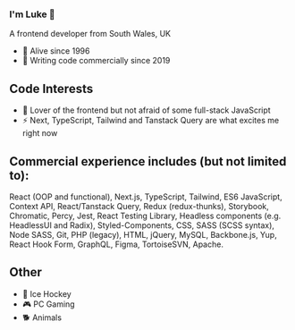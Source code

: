 ### I'm Luke 👋
A frontend developer from South Wales, UK

- 🌱 Alive since 1996
- 🤔 Writing code commercially since 2019

## Code Interests
- 🔭 Lover of the frontend but not afraid of some full-stack JavaScript
- ⚡ Next, TypeScript, Tailwind and Tanstack Query are what excites me right now

## Commercial experience includes (but not limited to):
React (OOP and functional), Next.js, TypeScript, Tailwind, ES6 JavaScript, Context API, React/Tanstack Query, Redux (redux-thunks), Storybook, Chromatic, Percy, Jest, React Testing Library, Headless components (e.g. HeadlessUI and Radix), Styled-Components, CSS, SASS (SCSS syntax), Node SASS, Git, PHP (legacy), HTML, jQuery, MySQL, Backbone.js, Yup, React Hook Form, GraphQL, Figma, TortoiseSVN, Apache.
  

## Other

- 🏒 Ice Hockey
- 🎮 PC Gaming
- 🐕 Animals


<!--
**lukes-code/lukes-code** is a ✨ _special_ ✨ repository because its `README.md` (this file) appears on your GitHub profile.

Here are some ideas to get you started:

- 🔭 I’m currently working on ...
- 🌱 I’m currently learning ...
- 👯 I’m looking to collaborate on ...
- 🤔 I’m looking for help with ...
- 💬 Ask me about ...
- 📫 How to reach me: ...
- 😄 Pronouns: ...
- ⚡ Fun fact: ...
-->
